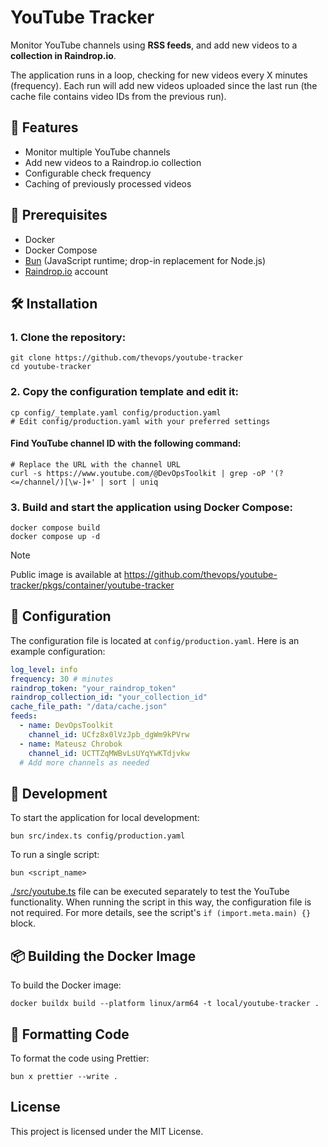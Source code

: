 # YouTube Tracker

Monitor YouTube channels using **RSS feeds**,
and add new videos to a **collection in Raindrop.io**.

The application runs in a loop, checking for new videos every X minutes (frequency).
Each run will add new videos uploaded since the last run
(the cache file contains video IDs from the previous run).

## 🎁 Features

- Monitor multiple YouTube channels
- Add new videos to a Raindrop.io collection
- Configurable check frequency
- Caching of previously processed videos

## 📝 Prerequisites

- Docker
- Docker Compose
- [Bun](https://bun.sh/) (JavaScript runtime; drop-in replacement for Node.js)
- [Raindrop.io](https://raindrop.io/) account

## 🛠️ Installation

### 1. Clone the repository:

```shell
git clone https://github.com/thevops/youtube-tracker
cd youtube-tracker
```

### 2. Copy the configuration template and edit it:

```shell
cp config/_template.yaml config/production.yaml
# Edit config/production.yaml with your preferred settings
```

#### Find YouTube channel ID with the following command:

```shell
# Replace the URL with the channel URL
curl -s https://www.youtube.com/@DevOpsToolkit | grep -oP '(?<=/channel/)[\w-]+' | sort | uniq
```

### 3. Build and start the application using Docker Compose:

```shell
docker compose build
docker compose up -d
```

> [!NOTE]
> Public image is available at
> https://github.com/thevops/youtube-tracker/pkgs/container/youtube-tracker

## 🧾 Configuration

The configuration file is located at `config/production.yaml`. Here is an example configuration:

```yaml
log_level: info
frequency: 30 # minutes
raindrop_token: "your_raindrop_token"
raindrop_collection_id: "your_collection_id"
cache_file_path: "/data/cache.json"
feeds:
  - name: DevOpsToolkit
    channel_id: UCfz8x0lVzJpb_dgWm9kPVrw
  - name: Mateusz Chrobok
    channel_id: UCTTZqMWBvLsUYqYwKTdjvkw
  # Add more channels as needed
```

## 🧪 Development

To start the application for local development:

```shell
bun src/index.ts config/production.yaml
```

To run a single script:

```shell
bun <script_name>
```

[./src/youtube.ts](./src/youtube.ts) file can be executed separately
to test the YouTube functionality.
When running the script in this way, the configuration file is not required.
For more details, see the script's `if (import.meta.main) {}` block.

## 📦 Building the Docker Image

To build the Docker image:

```shell
docker buildx build --platform linux/arm64 -t local/youtube-tracker .
```

## 🧽 Formatting Code

To format the code using Prettier:

```shell
bun x prettier --write .
```

## License

This project is licensed under the MIT License.
